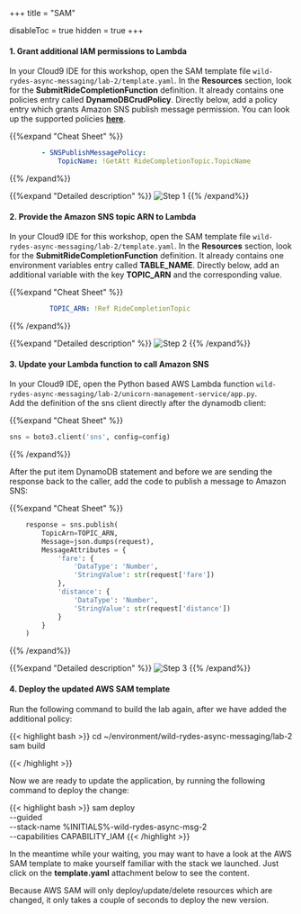+++
title = "SAM"

disableToc = true
hidden = true
+++

#### 1. Grant additional IAM permissions to Lambda

In your Cloud9 IDE for this workshop, open the SAM template file `wild-rydes-async-messaging/lab-2/template.yaml`. In the **Resources** section, look for the **SubmitRideCompletionFunction** definition. It already contains one policies entry called **DynamoDBCrudPolicy**. Directly below, add a policy entry which grants Amazon SNS publish message permission. You can look up the supported policies **[here](https://docs.aws.amazon.com/serverless-application-model/latest/developerguide/serverless-policy-templates.html)**.

{{%expand "Cheat Sheet" %}}

```yaml
        - SNSPublishMessagePolicy:
            TopicName: !GetAtt RideCompletionTopic.TopicName
```

{{% /expand%}}

{{%expand "Detailed description" %}}
![Step 1](step-1-sam.png)
{{% /expand%}}


#### 2. Provide the Amazon SNS topic ARN to Lambda

In your Cloud9 IDE for this workshop, open the SAM template file `wild-rydes-async-messaging/lab-2/template.yaml`. In the **Resources** section, look for the **SubmitRideCompletionFunction** definition. It already contains one environment variables entry called **TABLE_NAME**. Directly below, add an additional variable with the key **TOPIC_ARN** and the corresponding value.  

{{%expand "Cheat Sheet" %}}

```yaml
          TOPIC_ARN: !Ref RideCompletionTopic
```

{{% /expand%}} 

{{%expand "Detailed description" %}}
![Step 2](step-2-sam.png)
{{% /expand%}}


#### 3. Update your Lambda function to call Amazon SNS

In your Cloud9 IDE, open the Python based AWS Lambda function `wild-rydes-async-messaging/lab-2/unicorn-management-service/app.py`.  
Add the definition of the sns client directly after the dynamodb client:  

{{%expand "Cheat Sheet" %}}
```Python
sns = boto3.client('sns', config=config)
```
{{% /expand%}}

After the put item DynamoDB statement and before we are sending the response back to the caller, add the code to publish a message to Amazon SNS:  

{{%expand "Cheat Sheet" %}}
```Python
    response = sns.publish(
        TopicArn=TOPIC_ARN,
        Message=json.dumps(request),
        MessageAttributes = {
            'fare': {
                'DataType': 'Number',
                'StringValue': str(request['fare'])
            },
            'distance': {
                'DataType': 'Number',
                'StringValue': str(request['distance'])
            }
        }
    )
```
{{% /expand%}} 

{{%expand "Detailed description" %}}
![Step 3](step-3-sam.png)
{{% /expand%}}


#### 4. Deploy the updated AWS SAM template

Run the following command to build the lab again, after we have added the additional policy:

{{< highlight bash >}}
cd ~/environment/wild-rydes-async-messaging/lab-2
sam build

{{< /highlight >}}

Now we are ready to update the application, by running the following command to deploy the change:  

{{< highlight bash >}}
sam deploy \
    --guided \
    --stack-name %INITIALS%-wild-rydes-async-msg-2 \
    --capabilities CAPABILITY_IAM
{{< /highlight >}}

In the meantime while your waiting, you may want to have a look at the AWS SAM template to make yourself familiar with the stack we launched. Just click on the **template.yaml** attachment below to see the content.

Because AWS SAM will only deploy/update/delete resources which are changed, it only takes a couple of seconds to deploy the new version.
